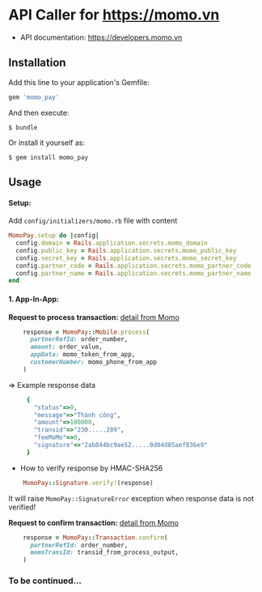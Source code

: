 # API Caller for https://momo.vn
- API documentation: https://developers.momo.vn

## Installation

Add this line to your application's Gemfile:

```ruby
gem 'momo_pay'
```

And then execute:

    $ bundle

Or install it yourself as:

    $ gem install momo_pay

## Usage
#### Setup:
Add `config/initializers/momo.rb` file with content
```ruby
MomoPay.setup do |config|
  config.domain = Rails.application.secrets.momo_domain
  config.public_key = Rails.application.secrets.momo_public_key
  config.secret_key = Rails.application.secrets.momo_secret_key
  config.partner_code = Rails.application.secrets.momo_partner_code
  config.partner_name = Rails.application.secrets.momo_partner_name
end
```
#### 1. App-In-App:
**Request to process transaction:** [detail from Momo](https://developers.momo.vn/#/docs/app_in_app?id=x%e1%bb%ad-l%c3%bd-thanh-to%c3%a1n)
```ruby
    response = MomoPay::Mobile.process(
      partnerRefId: order_number,
      amount: order_value,
      appData: momo_token_from_app,
      customerNumber: momo_phone_from_app
    )
```
=> Example response data
```ruby
     {
       "status"=>0,
       "message"=>"Thành công",
       "amount"=>100000,
       "transid"=>"230.....289",
       "feeMoMo"=>0,
       "signature"=>"2ab844bc9ae52.....0d04d85aef836e9"
     }
```
- How to verify response by HMAC-SHA256
```ruby
    MomoPay::Signature.verify!(response)
```
It will raise `MomoPay::SignatureError` exception when response data is not verified!

**Request to confirm transaction:** [detail from Momo](https://developers.momo.vn/#/docs/app_in_app?id=x%c3%a1c-nh%e1%ba%adn-giao-d%e1%bb%8bch)
```ruby
    response = MomoPay::Transaction.confirm(
      partnerRefId: order_number,
      momoTransId: transid_from_process_output,
    )
```

### To be continued...
